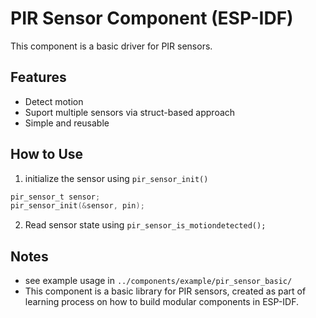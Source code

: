 
# PIR Sensor Component (ESP-IDF)

This component is a basic driver for PIR sensors.

## Features
- Detect motion
- Suport multiple sensors via struct-based approach
- Simple and reusable

## How to Use
1. initialize the sensor using `pir_sensor_init()`

```c
pir_sensor_t sensor;
pir_sensor_init(&sensor, pin);
```
2. Read sensor state using `pir_sensor_is_motiondetected();`

## Notes
- see example usage in `../components/example/pir_sensor_basic/`
- This component is a basic library for PIR sensors, created as part of learning process on how to build modular components in ESP-IDF.

